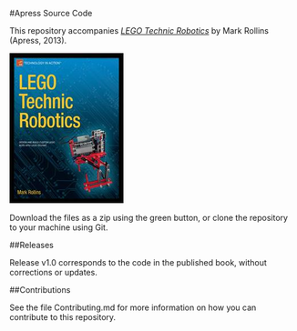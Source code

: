 #Apress Source Code

This repository accompanies [*LEGO Technic Robotics*](http://www.apress.com/9781430249801) by Mark Rollins (Apress, 2013).

![Cover image](9781430249801.jpg)

Download the files as a zip using the green button, or clone the repository to your machine using Git.

##Releases

Release v1.0 corresponds to the code in the published book, without corrections or updates.

##Contributions

See the file Contributing.md for more information on how you can contribute to this repository.
